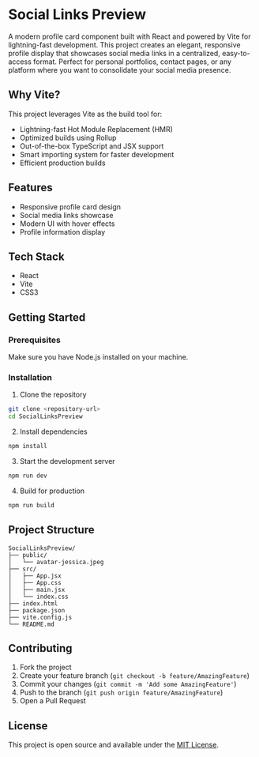 # Social Links Preview

A modern profile card component built with React and powered by Vite for lightning-fast development. This project creates an elegant, responsive profile display that showcases social media links in a centralized, easy-to-access format. Perfect for personal portfolios, contact pages, or any platform where you want to consolidate your social media presence.

## Why Vite?

This project leverages Vite as the build tool for:

- Lightning-fast Hot Module Replacement (HMR)
- Optimized builds using Rollup
- Out-of-the-box TypeScript and JSX support
- Smart importing system for faster development
- Efficient production builds

## Features

- Responsive profile card design
- Social media links showcase
- Modern UI with hover effects
- Profile information display

## Tech Stack

- React
- Vite
- CSS3

## Getting Started

### Prerequisites

Make sure you have Node.js installed on your machine.

### Installation

1. Clone the repository

```bash
git clone <repository-url>
cd SocialLinksPreview
```

2. Install dependencies

```bash
npm install
```

3. Start the development server

```bash
npm run dev
```

4. Build for production

```bash
npm run build
```

## Project Structure

```
SocialLinksPreview/
├── public/
│   └── avatar-jessica.jpeg
├── src/
│   ├── App.jsx
│   ├── App.css
│   ├── main.jsx
│   └── index.css
├── index.html
├── package.json
├── vite.config.js
└── README.md
```

## Contributing

1. Fork the project
2. Create your feature branch (`git checkout -b feature/AmazingFeature`)
3. Commit your changes (`git commit -m 'Add some AmazingFeature'`)
4. Push to the branch (`git push origin feature/AmazingFeature`)
5. Open a Pull Request

## License

This project is open source and available under the [MIT License](LICENSE).

